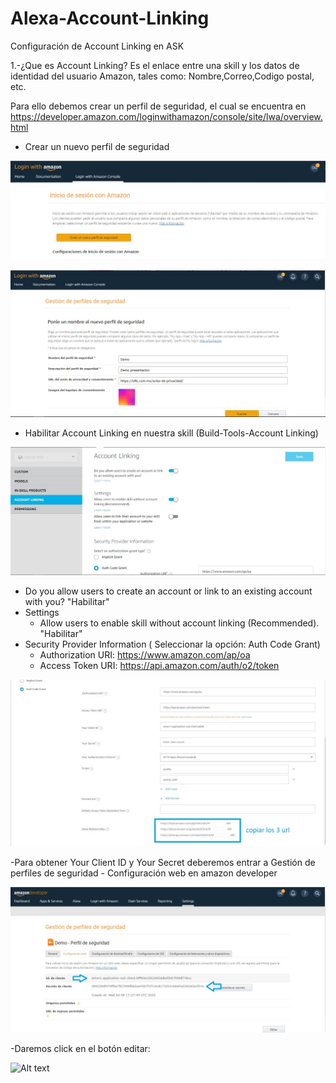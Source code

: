 # Alexa-Account-Linking
Configuración de Account Linking en ASK

1.-¿Que es Account Linking?
Es el enlace entre una skill y los datos de identidad del usuario Amazon, tales como: Nombre,Correo,Codigo postal, etc.

Para ello debemos crear un perfil de seguridad, el cual se encuentra en https://developer.amazon.com/loginwithamazon/console/site/lwa/overview.html

- Crear un nuevo perfil de seguridad

![Alt text](https://github.com/Oliv3rs/Alexa-Account-Linking/blob/master/imgs/LoginWithAmazon.JPG)

![Alt text](https://github.com/Oliv3rs/Alexa-Account-Linking/blob/master/imgs/perfilSeguridad.JPG)

- Habilitar Account Linking en nuestra skill (Build-Tools-Account Linking)

![Alt text](https://github.com/Oliv3rs/Alexa-Account-Linking/blob/master/imgs/accountLinking1.JPG)

  - Do you allow users to create an account or link to an existing account with you?    "Habilitar"
  - Settings
    - Allow users to enable skill without account linking (Recommended).   "Habilitar"
  - Security Provider Information ( Seleccionar la opción: Auth Code Grant)
      - Authorization URI:  https://www.amazon.com/ap/oa
      - Access Token URI:   https://api.amazon.com/auth/o2/token
      
![Alt text](https://github.com/Oliv3rs/Alexa-Account-Linking/blob/master/imgs/configAL.JPG)

-Para obtener Your Client ID y Your Secret deberemos entrar a Gestión de perfiles de seguridad - Configuración web en amazon developer

![Alt text](https://github.com/Oliv3rs/Alexa-Account-Linking/blob/master/imgs/id-secreto.jpg)

-Daremos click en el botón editar:

![Alt text](https://github.com/Oliv3rs/Alexa-Account-Linking/blob/master/imgs/url-retorno.jpg)

